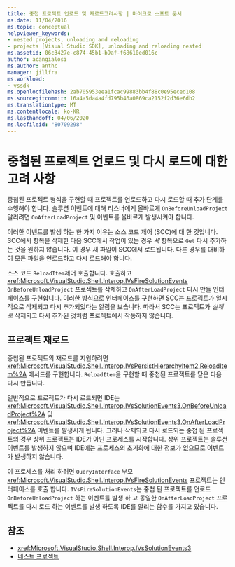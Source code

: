 ```yaml
---
title: 중첩 프로젝트 언로드 및 재로드고려사항 | 마이크로 소프트 문서
ms.date: 11/04/2016
ms.topic: conceptual
helpviewer_keywords:
- nested projects, unloading and reloading
- projects [Visual Studio SDK], unloading and reloading nested
ms.assetid: 06c3427e-c874-45b1-b9af-f68610ed016c
author: acangialosi
ms.author: anthc
manager: jillfra
ms.workload:
- vssdk
ms.openlocfilehash: 2ab705953eea1fcac99883bb4f88c0e95eced108
ms.sourcegitcommit: 16a4a5da4a4fd795b46a0869ca2152f2d36e6db2
ms.translationtype: MT
ms.contentlocale: ko-KR
ms.lasthandoff: 04/06/2020
ms.locfileid: "80709298"
---
```

# <a name="considerations-for-unloading-and-reloading-nested-projects"></a>중첩된 프로젝트 언로드 및 다시 로드에 대한 고려 사항

중첩된 프로젝트 형식을 구현할 때 프로젝트를 언로드하고 다시 로드할 때 추가 단계를 수행해야 합니다. 솔루션 이벤트에 대해 리스너에게 올바르게 `OnBeforeUnloadProject` 알리려면 `OnAfterLoadProject` 및 이벤트를 올바르게 발생시켜야 합니다.

이러한 이벤트를 발생 하는 한 가지 이유는 소스 코드 제어 (SCC)에 대 한 것입니다. SCC에서 항목을 삭제한 다음 SCC에서 작업이 있는 경우 *새* 항목으로 `Get` 다시 추가하는 것을 원하지 않습니다. 이 경우 새 파일이 SCC에서 로드됩니다. 다른 경우를 대비하여 모든 파일을 언로드하고 다시 로드해야 합니다.

소스 코드 `ReloadItem`제어 호출합니다. 호출하고 <xref:Microsoft.VisualStudio.Shell.Interop.IVsFireSolutionEvents> `OnBeforeUnloadProject` 프로젝트를 삭제하고 `OnAfterLoadProject` 다시 만들 인터페이스를 구현합니다. 이러한 방식으로 인터페이스를 구현하면 SCC는 프로젝트가 일시적으로 삭제되고 다시 추가되었다는 알림을 보습니다. 따라서 SCC는 프로젝트가 *실제로* 삭제되고 다시 추가된 것처럼 프로젝트에서 작동하지 않습니다.

## <a name="reload-projects"></a>프로젝트 재로드

중첩된 프로젝트의 재로드를 지원하려면 <xref:Microsoft.VisualStudio.Shell.Interop.IVsPersistHierarchyItem2.ReloadItem%2A> 메서드를 구현합니다. `ReloadItem`을 구현할 때 중첩된 프로젝트를 닫은 다음 다시 만듭니다.

일반적으로 프로젝트가 다시 로드되면 IDE는 <xref:Microsoft.VisualStudio.Shell.Interop.IVsSolutionEvents3.OnBeforeUnloadProject%2A> 및 <xref:Microsoft.VisualStudio.Shell.Interop.IVsSolutionEvents3.OnAfterLoadProject%2A> 이벤트를 발생시게 됩니다. 그러나 삭제되고 다시 로드되는 중첩 된 프로젝트의 경우 상위 프로젝트는 IDE가 아닌 프로세스를 시작합니다. 상위 프로젝트는 솔루션 이벤트를 발생하지 않으며 IDE에는 프로세스의 초기화에 대한 정보가 없으므로 이벤트가 발생하지 않습니다.

이 프로세스를 처리 하려면 `QueryInterface` 부모 <xref:Microsoft.VisualStudio.Shell.Interop.IVsFireSolutionEvents> 프로젝트는 인터페이스를 호출 합니다. `IVsFireSolutionEvents`는 중첩 된 프로젝트를 언로드 `OnBeforeUnloadProject` 하는 이벤트를 발생 하 고 동일한 `OnAfterLoadProject` 프로젝트를 다시 로드 하는 이벤트를 발생 하도록 IDE를 알리는 함수를 가지고 있습니다.

## <a name="see-also"></a>참조

- <xref:Microsoft.VisualStudio.Shell.Interop.IVsSolutionEvents3>
- [네스트 프로젝트](../../extensibility/internals/nesting-projects.md)
